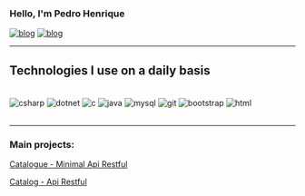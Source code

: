 ### Hello, I'm Pedro Henrique
[![blog](https://img.shields.io/badge/LinkedIn-0077B5?style=for-the-badge&logo=linkedin&logoColor=white)](https://www.linkedin.com/in/pedro-henrique-29b2782aa/)
[![blog](https://img.shields.io/badge/Gmail-D14836?style=for-the-badge&logo=gmail&logoColor=white)](mailto:devpedrohenri@gmail.com)

<hr/>

## Technologies I use on a daily basis
<div style="display inline_block"><br/>
  <img align="center" alt="csharp" src="https://img.shields.io/badge/C%23-239120?style=for-the-badge&logo=c-sharp&logoColor=white"/>
  <img align="center" alt="dotnet" src="https://img.shields.io/badge/.NET-5C2D91?style=for-the-badge&logo=.net&logoColor=white"/>
  <img align="center" alt="c" src="https://img.shields.io/badge/C-00599C?style=for-the-badge&logo=c&logoColor=white"/>
  <img align="center" alt="java" src="https://img.shields.io/badge/Java-ED8B00?style=for-the-badge&logo=openjdk&logoColor=white"/>
  <img align="center" alt="mysql" src="https://img.shields.io/badge/MySQL-00000F?style=for-the-badge&logo=mysql&logoColor=white"/>	
  <img align="center" alt="git" src="https://img.shields.io/badge/GIT-E44C30?style=for-the-badge&logo=git&logoColor=white"/>	
  <img align="center" alt="bootstrap" src="https://img.shields.io/badge/Bootstrap-563D7C?style=for-the-badge&logo=bootstrap&logoColor=white"/>	
  <img align="center" alt="html" src="https://img.shields.io/badge/HTML5-E34F26?style=for-the-badge&logo=html5&logoColor=white"/>	
</div><br/>
<hr/>

### Main projects:
[Catalogue - Minimal Api Restful](https://github.com/PedroHenriqDev/Minimal-Api)

[Catalog - Api Restful](https://github.com/PedroHenriqDev/APICatalog)


